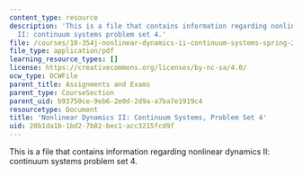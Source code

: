 ```yaml
---
content_type: resource
description: 'This is a file that contains information regarding nonlinear dynamics
  II: continuum systems problem set 4.'
file: /courses/18-354j-nonlinear-dynamics-ii-continuum-systems-spring-2015/20b1da1b1bd27b82bec1acc3215fcd9f_MIT18_354JS15_PSet4.pdf
file_type: application/pdf
learning_resource_types: []
license: https://creativecommons.org/licenses/by-nc-sa/4.0/
ocw_type: OCWFile
parent_title: Assignments and Exams
parent_type: CourseSection
parent_uid: b93750ce-9eb6-2e0d-2d9a-a7ba7e1919c4
resourcetype: Document
title: 'Nonlinear Dynamics II: Continuum Systems, Problem Set 4'
uid: 20b1da1b-1bd2-7b82-bec1-acc3215fcd9f
---
```

This is a file that contains information regarding nonlinear dynamics II: continuum systems problem set 4.